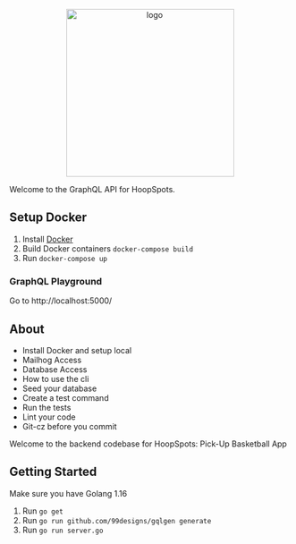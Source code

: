 <p align="center"><a href="https://hoopspots.io" target="_blank"><img src="https://hoopspots.s3.amazonaws.com/hoopspots-orange-text.png" alt="logo" width="300"></a></p>
Welcome to the GraphQL API for HoopSpots. 

## Setup Docker
1. Install [Docker](https://docs.docker.com/docker-for-mac/install/)
2. Build Docker containers `docker-compose build`
3. Run `docker-compose up`

### GraphQL Playground
Go to http://localhost:5000/

## About
- Install Docker and setup local
- Mailhog Access
- Database Access
- How to use the cli
- Seed your database
- Create a test command
- Run the tests
- Lint your code
- Git-cz before you commit

<p>Welcome to the backend codebase for HoopSpots: Pick-Up Basketball App</p>

## Getting Started
Make sure you have Golang 1.16
1. Run `go get`
2. Run `go run github.com/99designs/gqlgen generate`
3. Run `go run server.go`
